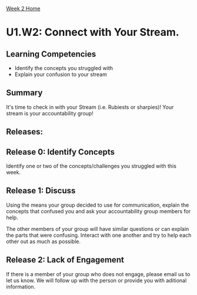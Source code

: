 [Week 2 Home](./)

# U1.W2: Connect with Your Stream.

## Learning Competencies
- Identify the concepts you struggled with
- Explain your confusion to your stream

## Summary
It's time to check in with your Stream (i.e. Rubiests or sharpies)! Your stream is your accountability group! 

## Releases:
## Release 0: Identify Concepts
Identify one or two of the concepts/challenges you struggled with this week.

## Release 1: Discuss
Using the means your group decided to use for communication, explain the concepts that confused you and ask your accountability group members for help.

The other members of your group will have similar questions or can explain the parts that were confusing. Interact with one another and try to help each other out as much as possible.

## Release 2: Lack of Engagement
If there is a member of your group who does not engage, please email us to let us know. We will follow up with the person or provide you with aditional information.
